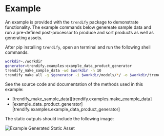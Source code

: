 
# Example

An example is provided with the `trendify` package to demonstrate functionality.  The example commands below genereate sample data and run a pre-defined post-processor to produce and sort products as well as generating assets.

After pip installing `trendify`, open an terminal and run the following shell commands.

``` sh
workdir=./workdir
generator=trendify.examples:example_data_product_generator
trendify_make_sample_data -wd $workdir -n 10  
trendify make all -g $generator -i $workdir/models/*/ -o $workdir/trendify_output/ -n 10 --port 8000
```

See the source code and documentation of the methods used in this example:

- [trendify_make_sample_data][trendify.examples.make_example_data]
- [example_data_product_generator][trendify.examples.example_data_product_generator]

The static outputs should include the following image:

![Example Generated Static Asset](assets/static/trace_plot.jpg)
